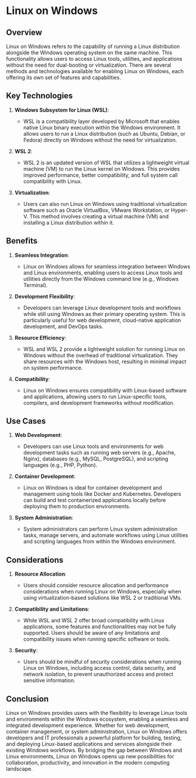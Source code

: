 # Linux on Windows

## Overview

Linux on Windows refers to the capability of running a Linux distribution alongside the Windows operating system on the same machine. This functionality allows users to access Linux tools, utilities, and applications without the need for dual-booting or virtualization. There are several methods and technologies available for enabling Linux on Windows, each offering its own set of features and capabilities.

## Key Technologies

1. **Windows Subsystem for Linux (WSL)**:
   - WSL is a compatibility layer developed by Microsoft that enables native Linux binary execution within the Windows environment. It allows users to run a Linux distribution (such as Ubuntu, Debian, or Fedora) directly on Windows without the need for virtualization.

2. **WSL 2**:
   - WSL 2 is an updated version of WSL that utilizes a lightweight virtual machine (VM) to run the Linux kernel on Windows. This provides improved performance, better compatibility, and full system call compatibility with Linux.

3. **Virtualization**:
   - Users can also run Linux on Windows using traditional virtualization software such as Oracle VirtualBox, VMware Workstation, or Hyper-V. This method involves creating a virtual machine (VM) and installing a Linux distribution within it.

## Benefits

1. **Seamless Integration**:
   - Linux on Windows allows for seamless integration between Windows and Linux environments, enabling users to access Linux tools and utilities directly from the Windows command line (e.g., Windows Terminal).

2. **Development Flexibility**:
   - Developers can leverage Linux development tools and workflows while still using Windows as their primary operating system. This is particularly useful for web development, cloud-native application development, and DevOps tasks.

3. **Resource Efficiency**:
   - WSL and WSL 2 provide a lightweight solution for running Linux on Windows without the overhead of traditional virtualization. They share resources with the Windows host, resulting in minimal impact on system performance.

4. **Compatibility**:
   - Linux on Windows ensures compatibility with Linux-based software and applications, allowing users to run Linux-specific tools, compilers, and development frameworks without modification.

## Use Cases

1. **Web Development**:
   - Developers can use Linux tools and environments for web development tasks such as running web servers (e.g., Apache, Nginx), databases (e.g., MySQL, PostgreSQL), and scripting languages (e.g., PHP, Python).

2. **Container Development**:
   - Linux on Windows is ideal for container development and management using tools like Docker and Kubernetes. Developers can build and test containerized applications locally before deploying them to production environments.

3. **System Administration**:
   - System administrators can perform Linux system administration tasks, manage servers, and automate workflows using Linux utilities and scripting languages from within the Windows environment.

## Considerations

1. **Resource Allocation**:
   - Users should consider resource allocation and performance considerations when running Linux on Windows, especially when using virtualization-based solutions like WSL 2 or traditional VMs.

2. **Compatibility and Limitations**:
   - While WSL and WSL 2 offer broad compatibility with Linux applications, some features and functionalities may not be fully supported. Users should be aware of any limitations and compatibility issues when running specific software or tools.

3. **Security**:
   - Users should be mindful of security considerations when running Linux on Windows, including access control, data security, and network isolation, to prevent unauthorized access and protect sensitive information.

## Conclusion

Linux on Windows provides users with the flexibility to leverage Linux tools and environments within the Windows ecosystem, enabling a seamless and integrated development experience. Whether for web development, container management, or system administration, Linux on Windows offers developers and IT professionals a powerful platform for building, testing, and deploying Linux-based applications and services alongside their existing Windows workflows. By bridging the gap between Windows and Linux environments, Linux on Windows opens up new possibilities for collaboration, productivity, and innovation in the modern computing landscape.
